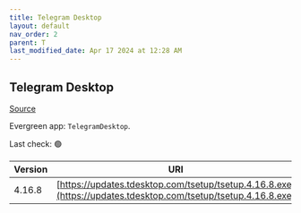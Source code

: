 ```yaml
---
title: Telegram Desktop
layout: default
nav_order: 2
parent: T
last_modified_date: Apr 17 2024 at 12:28 AM
---
```


## Telegram Desktop

[Source](https://desktop.telegram.org/)

Evergreen app: `TelegramDesktop`. 

Last check: 🟢

| Version | URI                                                                                                            |
| ------- | -------------------------------------------------------------------------------------------------------------- |
| 4.16.8  | [https://updates.tdesktop.com/tsetup/tsetup.4.16.8.exe](https://updates.tdesktop.com/tsetup/tsetup.4.16.8.exe) |
